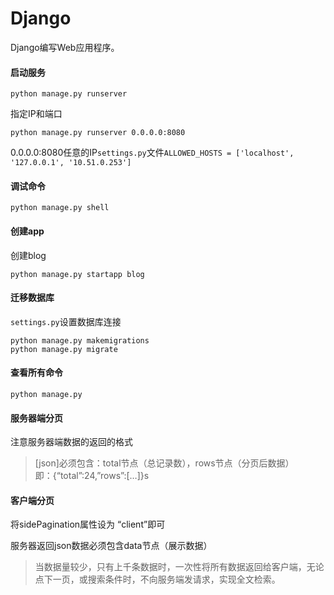 # Django
Django编写Web应用程序。

#### 启动服务

```
python manage.py runserver
```

指定IP和端口

```
python manage.py runserver 0.0.0.0:8080
```
0.0.0.0:8080任意的IP`settings.py`文件`ALLOWED_HOSTS = ['localhost', '127.0.0.1', '10.51.0.253']` 

#### 调试命令
```
python manage.py shell
```

#### 创建app
创建blog

```
python manage.py startapp blog
```

#### 迁移数据库
`settings.py`设置数据库连接

```
python manage.py makemigrations
python manage.py migrate
```

#### 查看所有命令

```
python manage.py
```

#### 服务器端分页
注意服务器端数据的返回的格式

> [json]必须包含：total节点（总记录数），rows节点（分页后数据）  
> 即：{“total”:24,”rows”:[…]}s

#### 客户端分页
将sidePagination属性设为 “client”即可

服务器返回json数据必须包含data节点（展示数据）

> 当数据量较少，只有上千条数据时，一次性将所有数据返回给客户端，无论点下一页，或搜索条件时，不向服务端发请求，实现全文检索。
